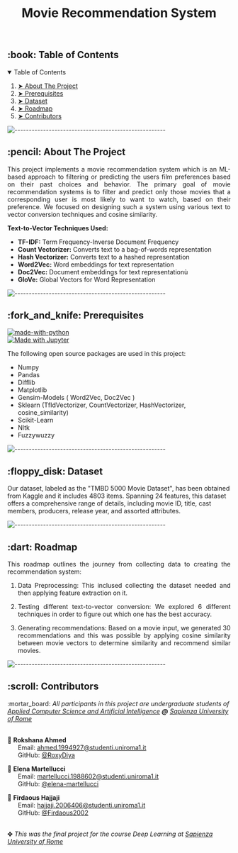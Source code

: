 
<h1 align="center"> Movie Recommendation System </h1>
</br>


<!-- TABLE OF CONTENTS -->
<h2 id="table-of-contents"> :book: Table of Contents</h2>

<details open="open">
  <summary>Table of Contents</summary>
  <ol>
    <li><a href="#about-the-project"> ➤ About The Project</a></li>
    <li><a href="#prerequisites"> ➤ Prerequisites</a></li>
    <li><a href="#dataset"> ➤ Dataset</a></li>
    <li><a href="#roadmap"> ➤ Roadmap</a></li>
    <!--<li><a href="#experiments">Experiments</a></li>-->
    <li><a href="#contributors"> ➤ Contributors</a></li>
  </ol>
</details>

![-----------------------------------------------------](https://raw.githubusercontent.com/andreasbm/readme/master/assets/lines/water.png)

<!-- ABOUT THE PROJECT -->
<h2 id="about-the-project"> :pencil: About The Project</h2>

<p align="justify"> 
  This project implements a movie recommendation system which is an ML-based approach to filtering or predicting the users film preferences based on their past choices and behavior. 
  The primary goal of movie recommendation systems is to filter and predict only those movies that a corresponding user is most likely to want to watch, based on their preference.
 We focused on designing such a system using various text to vector conversion techniques and cosine similarity.
</p>

<!--
<p align="center">
  <img src="logo.png" alt="Baby Sign Language" width="70%" height="70%">        
  <!--figcaption>Caption goes here</figcaption-->
<!-- </p> -->

 **Text-to-Vector Techniques Used:**

 - **TF-IDF:** Term Frequency-Inverse Document Frequency
 -  **Count Vectorizer:** Converts text to a bag-of-words representation
 -  **Hash Vectorizer:** Converts text to a hashed representation
 -  **Word2Vec:** Word embeddings for text representation
 -  **Doc2Vec:** Document embeddings for text representationù
 -  **GloVe:** Global Vectors for Word Representation

 </p>

![-----------------------------------------------------](https://raw.githubusercontent.com/andreasbm/readme/master/assets/lines/water.png)

<!-- PREREQUISITES -->
<h2 id="prerequisites"> :fork_and_knife: Prerequisites</h2>

[![made-with-python](https://img.shields.io/badge/Made%20with-Python-1f425f.svg)](https://www.python.org/) <br>
[![Made with Jupyter](https://img.shields.io/badge/Made%20with-Jupyter-orange?style=for-the-badge&logo=Jupyter)](https://jupyter.org/try) <br>

<!--This project is written in Python programming language. <br>-->
The following open source packages are used in this project:
* Numpy
* Pandas
* Difflib
* Matplotlib
* Gensim-Models ( Word2Vec, Doc2Vec )
* Sklearn (TfIdVectorizer, CountVectorizer, HashVectorizer, cosine_similarity)
* Scikit-Learn
* Nltk
* Fuzzywuzzy

![-----------------------------------------------------](https://raw.githubusercontent.com/andreasbm/readme/master/assets/lines/water.png)

<!-- DATASET -->
<h2 id="dataset"> :floppy_disk: Dataset</h2>
<p> 
   Our dataset, labeled as the "TMBD 5000 Movie Dataset", has been obtained from Kaggle and it includes 4803 items. Spanning 24 features, this dataset offers a comprehensive range of details, including movie ID, title, cast members, producers, release year, and assorted attributes.

<!--
<p align="center">
  <img src="images/Baby Sign Language Dataset.png" alt="Baby Sign Language Dataset" display="inline-block" width="60%" height="50%">
</p> -->

</p>

![-----------------------------------------------------](https://raw.githubusercontent.com/andreasbm/readme/master/assets/lines/water.png)

<!-- ROADMAP -->
<h2 id="roadmap"> :dart: Roadmap</h2>

<p align="justify"> 
  This roadmap outlines the journey from collecting data to creating the recommendation system: 
<ol>
  <li>
    <p align="justify"> 
      Data Preprocessing: This inclused collecting the dataset needed and then applying feature extraction on it.
    </p>
  </li>
  <li>
    <p align="justify"> 
      Testing different text-to-vector conversion: We explored 6 different techniques in order to figure out which one has the best accuracy. 
    </p>
  </li>
  <li>
    <p align="justify"> 
      Generating recommendations: Based on a movie input, we generated 30 recommendations and this was possible by applying cosine similarity between movie vectors to determine similarity and recommend similar movies.
    </p>
  </li>
</ol>
</p>


![-----------------------------------------------------](https://raw.githubusercontent.com/andreasbm/readme/master/assets/lines/water.png)

<!-- CONTRIBUTORS -->

<h2 id="contributors"> :scroll: Contributors</h2>

<p>
  :mortar_board: <i>All participants in this project are undergraduate students of <a href="https://acsai.di.uniroma1.it/">Applied Computer Science and Artificial Intelligence</a> <b>@</b> <a href="https://www.uniroma1.it/en/">Sapienza University of Rome</a></i> <br> <br>
  
  :woman: <b>Rokshana Ahmed</b> <br>
  &nbsp;&nbsp;&nbsp;&nbsp;&nbsp; Email: <a>ahmed.1994927@studenti.uniroma1.it</a> <br>
  &nbsp;&nbsp;&nbsp;&nbsp;&nbsp; GitHub: <a href="https://github.com/RoxyDiya">@RoxyDiya</a> <br>
  
  :woman: <b>Elena Martellucci</b> <br>
  &nbsp;&nbsp;&nbsp;&nbsp;&nbsp; Email: <a>martellucci.1988602@studenti.uniroma1.it</a> <br>
  &nbsp;&nbsp;&nbsp;&nbsp;&nbsp; GitHub: <a href="https://github.com/elena-martellucci">@elena-martellucci</a> <br>

  :woman: <b>Firdaous Hajjaji</b> <br>
  &nbsp;&nbsp;&nbsp;&nbsp;&nbsp; Email: <a>hajjaji.2006406@studenti.uniroma1.it</a> <br>
  &nbsp;&nbsp;&nbsp;&nbsp;&nbsp; GitHub: <a href="https://github.com/Firdaous2002">@Firdaous2002</a> <br>

</p>

<br>
✤ <i>This was the final project for the course Deep Learning at <a href="https://www.uniroma1.it/en/">Sapienza University of Rome</a><i>
